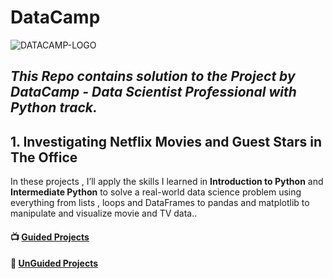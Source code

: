 # DataCamp
![DATACAMP-LOGO](https://vap.college/wp-content/uploads/2021/09/datacamp.png)
##  *This Repo contains solution to the Project by DataCamp -  Data Scientist Professional with Python track.*
## 1. Investigating Netflix Movies and Guest Stars in The Office
In these projects , I’ll apply the skills I learned in **Introduction to Python** and **Intermediate Python** to solve a real-world data science problem using everything from lists , loops and DataFrames to pandas and matplotlib to manipulate and visualize movie and TV data.. 
#### 📺 [Guided Projects](https://github.com/alaagaber25/DataCamp-Projects/blob/main/Investigating-Netflix-Movies-and-Guest-Stars-in-The-Office/Guided/notebook.ipynb)
#### 🧰 [UnGuided Projects](https://github.com/alaagaber25/DataCamp-Projects/blob/main/Investigating-Netflix-Movies-and-Guest-Stars-in-The-Office/UnGuided/notebook.ipynb)

